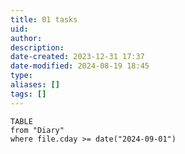 ```yaml
---
title: 01 tasks
uid: 
author: 
description: 
date-created: 2023-12-31 17:37
date-modified: 2024-08-19 18:45
type: 
aliases: []
tags: []
---
```


```dataviewjs
TABLE
from "Diary"
where file.cday >= date("2024-09-01")
```
